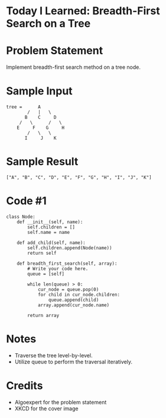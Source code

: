 # Today I Learned: Breadth-First Search on a Tree
# Problem Statement
Implement breadth-first search method on a tree node. 

# Sample Input
```
tree =      A
        /   |   \
       B    C     D
     /   \      /   \
    E     F    G     H
        /   \   \
       I     J    K
```

# Sample Result

```
["A", "B", "C", "D", "E", "F", "G", "H", "I", "J", "K"]
```

# Code #1

```
class Node:
    def __init__(self, name):
        self.children = []
        self.name = name

    def add_child(self, name):
        self.children.append(Node(name))
        return self

    def breadth_first_search(self, array):
        # Write your code here.
        queue = [self]

        while len(queue) > 0:
            cur_node = queue.pop(0)
            for child in cur_node.children:
                queue.append(child)
            array.append(cur_node.name)

        return array

```

# Notes
* Traverse the tree level-by-level. 
* Utilize queue to perform the traversal iteratively. 

# Credits
* Algoexpert for the problem statement
* XKCD for the cover image